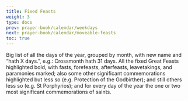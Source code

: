 ```yaml
---
title: Fixed Feasts
weight: 3
type: docs
prev: prayer-book/calendar/weekdays
next: prayer-book/calendar/moveable-feasts
toc: true
---
```


Big list of all the days of the year, grouped by month, with new name and “hath X days.”, e.g.: Crossmonth hath 31 days. All the fixed Great Feasts highlighted bold, with fasts, forefeasts, afterfeasts, leavetakings, and paramonies marked; also some other significant commemorations highlighted but less so (e.g. Protection of the Godbirther); and still others less so (e.g. St Porphyrios); and for every day of the year the one or two most significant commemorations of saints.
